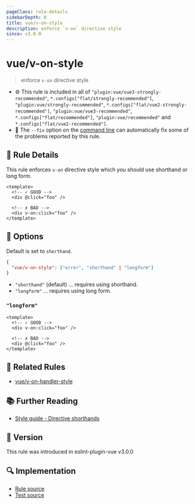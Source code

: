 ```yaml
---
pageClass: rule-details
sidebarDepth: 0
title: vue/v-on-style
description: enforce `v-on` directive style
since: v3.0.0
---
```


# vue/v-on-style

> enforce `v-on` directive style

- :gear: This rule is included in all of `"plugin:vue/vue3-strongly-recommended"`, `*.configs["flat/strongly-recommended"]`, `"plugin:vue/strongly-recommended"`, `*.configs["flat/vue2-strongly-recommended"]`, `"plugin:vue/vue3-recommended"`, `*.configs["flat/recommended"]`, `"plugin:vue/recommended"` and `*.configs["flat/vue2-recommended"]`.
- :wrench: The `--fix` option on the [command line](https://eslint.org/docs/user-guide/command-line-interface#fixing-problems) can automatically fix some of the problems reported by this rule.

## :book: Rule Details

This rule enforces `v-on` directive style which you should use shorthand or long form.

<eslint-code-block fix :rules="{'vue/v-on-style': ['error']}">

```vue
<template>
  <!-- ✓ GOOD -->
  <div @click="foo" />

  <!-- ✗ BAD -->
  <div v-on:click="foo" />
</template>
```

</eslint-code-block>

## :wrench: Options

Default is set to `shorthand`.

```json
{
  "vue/v-on-style": ["error", "shorthand" | "longform"]
}
```

- `"shorthand"` (default) ... requires using shorthand.
- `"longform"` ... requires using long form.

### `"longform"`

<eslint-code-block fix :rules="{'vue/v-on-style': ['error', 'longform']}">

```vue
<template>
  <!-- ✓ GOOD -->
  <div v-on:click="foo" />

  <!-- ✗ BAD -->
  <div @click="foo" />
</template>
```

</eslint-code-block>

## :couple: Related Rules

- [vue/v-on-handler-style](./v-on-handler-style.md)

## :books: Further Reading

- [Style guide - Directive shorthands](https://vuejs.org/style-guide/rules-strongly-recommended.html#directive-shorthands)

## :rocket: Version

This rule was introduced in eslint-plugin-vue v3.0.0

## :mag: Implementation

- [Rule source](https://github.com/vuejs/eslint-plugin-vue/blob/master/lib/rules/v-on-style.js)
- [Test source](https://github.com/vuejs/eslint-plugin-vue/blob/master/tests/lib/rules/v-on-style.js)
